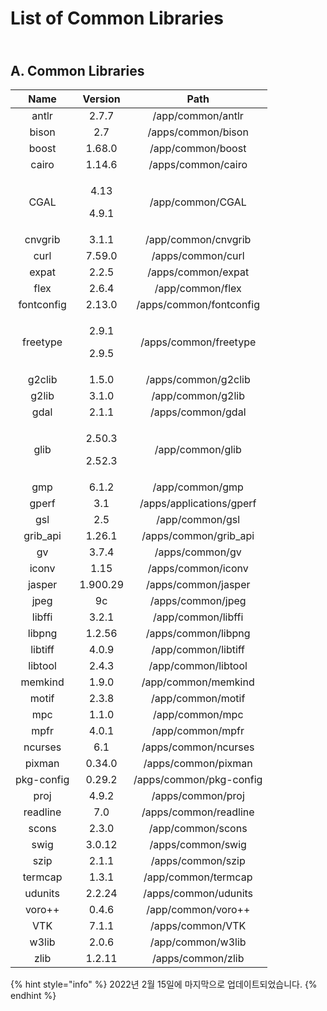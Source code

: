 # List of Common Libraries

\
A. Common Libraries
-------------------

|    Name    |           Version          |           Path           |
| :--------: | :------------------------: | :----------------------: |
|    antlr   |            2.7.7           |     /app/common/antlr    |
|    bison   |             2.7            |    /apps/common/bison    |
|    boost   |           1.68.0           |     /app/common/boost    |
|    cairo   |           1.14.6           |    /apps/common/cairo    |
|    CGAL    |   <p>4.13</p><p>4.9.1</p>  |     /app/common/CGAL     |
|   cnvgrib  |            3.1.1           |    /app/common/cnvgrib   |
|    curl    |           7.59.0           |     /apps/common/curl    |
|    expat   |            2.2.5           |    /apps/common/expat    |
|    flex    |            2.6.4           |     /app/common/flex     |
| fontconfig |           2.13.0           |  /apps/common/fontconfig |
|  freetype  |  <p>2.9.1</p><p>2.9.5</p>  |   /apps/common/freetype  |
|   g2clib   |            1.5.0           |    /apps/common/g2clib   |
|    g2lib   |            3.1.0           |     /app/common/g2lib    |
|    gdal    |            2.1.1           |     /apps/common/gdal    |
|    glib    | <p>2.50.3</p><p>2.52.3</p> |     /app/common/glib     |
|     gmp    |            6.1.2           |      /app/common/gmp     |
|    gperf   |             3.1            | /apps/applications/gperf |
|     gsl    |             2.5            |      /app/common/gsl     |
|  grib\_api |           1.26.1           |  /apps/common/grib\_api  |
|     gv     |            3.7.4           |      /apps/common/gv     |
|    iconv   |            1.15            |    /apps/common/iconv    |
|   jasper   |          1.900.29          |    /apps/common/jasper   |
|    jpeg    |             9c             |     /apps/common/jpeg    |
|   libffi   |            3.2.1           |    /app/common/libffi    |
|   libpng   |           1.2.56           |    /apps/common/libpng   |
|   libtiff  |            4.0.9           |    /app/common/libtiff   |
|   libtool  |            2.4.3           |    /app/common/libtool   |
|   memkind  |            1.9.0           |    /app/common/memkind   |
|    motif   |            2.3.8           |     /app/common/motif    |
|     mpc    |            1.1.0           |      /app/common/mpc     |
|    mpfr    |            4.0.1           |     /app/common/mpfr     |
|   ncurses  |             6.1            |   /apps/common/ncurses   |
|   pixman   |           0.34.0           |    /apps/common/pixman   |
| pkg-config |           0.29.2           |  /apps/common/pkg-config |
|    proj    |            4.9.2           |     /apps/common/proj    |
|  readline  |             7.0            |   /apps/common/readline  |
|    scons   |            2.3.0           |     /app/common/scons    |
|    swig    |           3.0.12           |     /apps/common/swig    |
|    szip    |            2.1.1           |     /apps/common/szip    |
|   termcap  |            1.3.1           |    /app/common/termcap   |
|   udunits  |           2.2.24           |   /apps/common/udunits   |
|   voro++   |            0.4.6           |    /app/common/voro++    |
|     VTK    |            7.1.1           |     /apps/common/VTK     |
|    w3lib   |            2.0.6           |     /app/common/w3lib    |
|    zlib    |           1.2.11           |     /apps/common/zlib    |

{% hint style="info" %}
2022년 2월 15일에 마지막으로 업데이트되었습니다.
{% endhint %}
